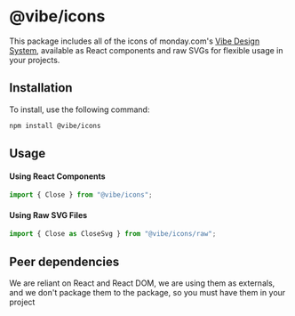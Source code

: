 # @vibe/icons

This package includes all of the icons of monday.com's [Vibe Design System](https://vibe.monday.com/?path=/story/media-icon--icons-list-story), available as React components and raw SVGs for flexible usage in your projects.


## Installation

To install, use the following command:

```bash
npm install @vibe/icons
```

## Usage

#### Using React Components

```javascript
import { Close } from "@vibe/icons";
```

#### Using Raw SVG Files

```javascript
import { Close as CloseSvg } from "@vibe/icons/raw";
```


## Peer dependencies

We are reliant on React and React DOM, we are using them as externals, and we don't package them to the package, so you must have them in your project
